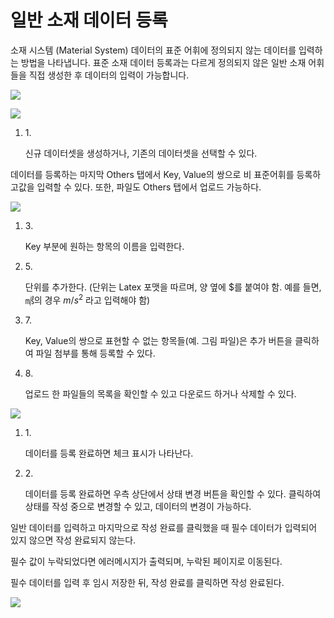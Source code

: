 # 일반 소재 데이터 등록

소재 시스템 (Material System) 데이터의 표준 어휘에 정의되지 않는 데이터를 입력하는 방법을 나타냅니다. 표준 소재 데이터 등록과는 다르게 정의되지 않은 일반 소재 어휘들을 직접 생성한 후 데이터의 입력이 가능합니다.

![](https://2876966272-files.gitbook.io/\~/files/v0/b/gitbook-x-prod.appspot.com/o/spaces%2FOwRsey49TEQIRDSGG3Db%2Fuploads%2FOerYPj2k38OROT4z8sJc%2F%EC%9D%BC%EB%B0%98%EC%86%8C%EC%9E%AC%EB%8D%B0%EC%9D%B4%ED%84%B0%EB%93%B1%EB%A1%9D.png?alt=media\&token=cbd7168f-4230-43a3-b3e3-74342b2664b9)

![](https://2876966272-files.gitbook.io/\~/files/v0/b/gitbook-x-prod.appspot.com/o/spaces%2FOwRsey49TEQIRDSGG3Db%2Fuploads%2Fe7ko196r8Q5XRfyhelPX%2Fimage.png?alt=media\&token=2959e36c-dc50-414c-9635-b308bbf9b3ed)

1.  1\.

    신규 데이터셋을 생성하거나, 기존의 데이터셋을 선택할 수 있다.

데이터를 등록하는 마지막 Others 탭에서 Key, Value의 쌍으로 비 표준어휘를 등록하고값을 입력할 수 있다. 또한, 파일도 Others 탭에서 업로드 가능하다.

![](https://2876966272-files.gitbook.io/\~/files/v0/b/gitbook-x-prod.appspot.com/o/spaces%2FOwRsey49TEQIRDSGG3Db%2Fuploads%2F7ISYqwUx8Baz5yt4JUrr%2F%EC%9D%BC%EB%B0%98%EC%86%8C%EC%9E%AC%EB%8D%B0%EC%9D%B4%ED%84%B0%EC%9E%85%EB%A0%A5.png?alt=media\&token=191706ea-9cfc-4546-8ab1-fd5de2b5c88f)

1.  3\.

    Key 부분에 원하는 항목의 이름을 입력한다.
2.  5\.

    단위를 추가한다. (단위는 Latex 포맷을 따르며, 양 옆에 $를 붙여야 함. 예를 들면, ㎨의 경우 $m/{s}^2$ 라고 입력해야 함)
3.  7\.

    Key, Value의 쌍으로 표현할 수 없는 항목들(예. 그림 파일)은 추가 버튼을 클릭하여 파일 첨부를 통해 등록할 수 있다.
4.  8\.

    업로드 한 파일들의 목록을 확인할 수 있고 다운로드 하거나 삭제할 수 있다.

![](https://2876966272-files.gitbook.io/\~/files/v0/b/gitbook-x-prod.appspot.com/o/spaces%2FOwRsey49TEQIRDSGG3Db%2Fuploads%2FANEkcd2M3OKz7Ql6yRsv%2F%EC%9D%BC%EB%B0%98%EB%8D%B0%EC%9D%B4%ED%84%B0%EB%93%B1%EB%A1%9D%EC%99%84%EB%A3%8C%ED%99%94%EB%A9%B4.png?alt=media\&token=1ea7878e-8963-4b09-8daf-3896c17bceff)

1.  1\.

    데이터를 등록 완료하면 체크 표시가 나타난다.
2.  2\.

    데이터를 등록 완료하면 우측 상단에서 상태 변경 버튼을 확인할 수 있다. 클릭하여 상태를 작성 중으로 변경할 수 있고, 데이터의 변경이 가능하다.

일반 데이터를 입력하고 마지막으로 작성 완료를 클릭했을 때 필수 데이터가 입력되어 있지 않으면 작성 완료되지 않는다.

필수 값이 누락되었다면 에러메시지가 출력되며, 누락된 페이지로 이동된다.

필수 데이터를 입력 후 임시 저장한 뒤, 작성 완료를 클릭하면 작성 완료된다.

![](https://2876966272-files.gitbook.io/\~/files/v0/b/gitbook-x-prod.appspot.com/o/spaces%2FOwRsey49TEQIRDSGG3Db%2Fuploads%2Fu0WTVEvf0CKeRWPSr6A2%2Fimage.png?alt=media\&token=c0006db7-0551-48fc-b616-016c7e736197)
